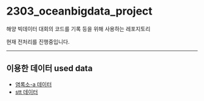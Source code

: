 # 2303_oceanbigdata_project
해양 빅데이터 대회의 코드를 기록 등을 위해 사용하는 레포지토리

현재 전처리를 진행중입니다.

---


## 이용한 데이터 used data
- [염록소-a 데이터](https://oceandata.sci.gsfc.nasa.gov/l3/order/)
- [stt 데이터](https://psl.noaa.gov/data/gridded/data.noaa.oisst.v2.highres.html)
